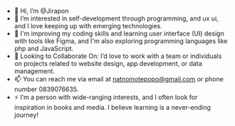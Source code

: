 - 👋 Hi, I’m @Jirapon
- 👀 I’m interested in self-development through programming,  and ux ui, and I love keeping up with emerging technologies.
- 🌱 I'm improving my coding skills and learning user interface (UI) design with tools like Figma, and I'm also exploring programming languages ​​like php and JavaScript.
- 💞️ Looking to Collaborate On: I’d love to work with a team or individuals on projects related to website design, app development, or data management.
- 📫 You can reach me via email at natnoinotepopo@gmail.com or phone number 0839076635.
- ⚡ I’m a person with wide-ranging interests, and I often look for inspiration in books and media. I believe learning is a never-ending journey!

<!---
Jirapon097539/Jirapon097539 is a ✨ special ✨ repository because its `README.md` (this file) appears on your GitHub profile.
You can click the Preview link to take a look at your changes.
--->
